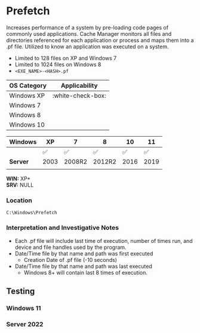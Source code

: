 # Prefetch
Increases performance of a system by pre-loading code pages of commonly used applications. Cache Manager monitors all files and directories referenced for each application or process and maps them into a .pf file. Utilized to know an application was executed on a system.
- Limited to 128 files on XP and Windows 7
- Limited to 1024 files on Windows 8
- `<EXE_NAME>-<HASH>.pf`

| OS Category | Applicability |
| --- | --- |
| Windows XP | :white-check-box: |
| Windows 7 |
| Windows 8 |
| Windows 10 |

| Windows | XP | 7 | 8 | 10 | 11 |
| --- | --- | --- | --- | --- | --- |
| | ✅ | ✅ | ✅ | ✅ | ✅ |
| **Server** | 2003 | 2008R2 | 2012R2 | 2016 | 2019 | 2022 |
| | | | | | |

**WIN:** XP+ <br>
**SRV:** NULL

### Location
```plaintext
C:\Windows\Prefetch
```

### Interpretation and Investigative Notes
- Each .pf file will include last time of execution, number of times run, and device and file handles used by the program.
- Date/Time file by that name and path was first executed
  - Creation Date of .pf file (-10 seconds)
- Date/Time file by that name and path was last executed
  - Windows 8+ will contain last 8 times of execution.

## Testing

### Windows 11


### Server 2022
